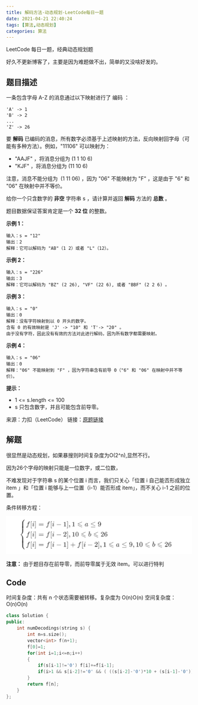 ```yaml
---
title: 解码方法-动态规划-LeetCode每日一题
date: 2021-04-21 22:40:24
tags: [算法,动态规划]
categories: 算法
---
```



LeetCode 每日一题，经典动态规划题

<!--more-->

好久不更新博客了，主要是因为难题做不出，简单的又没啥好发的。

## 题目描述

一条包含字母 A-Z 的消息通过以下映射进行了 编码 ：

    'A' -> 1
    'B' -> 2
    ...
    'Z' -> 26

要 **解码** 已编码的消息，所有数字必须基于上述映射的方法，反向映射回字母（可能有多种方法）。例如，"11106" 可以映射为：

+ "AAJF" ，将消息分组为 (1 1 10 6)
+ "KJF" ，将消息分组为 (11 10 6)

注意，消息不能分组为  (1 11 06) ，因为 "06" 不能映射为 "F" ，这是由于 "6" 和 "06" 在映射中并不等价。

给你一个只含数字的 **非空** 字符串 s ，请计算并返回 **解码** 方法的 **总数** 。

题目数据保证答案肯定是一个 **32 位** 的整数。

**示例 1：**

    输入：s = "12"
    输出：2
    解释：它可以解码为 "AB"（1 2）或者 "L"（12）。

**示例 2：**

    输入：s = "226"
    输出：3
    解释：它可以解码为 "BZ" (2 26), "VF" (22 6), 或者 "BBF" (2 2 6) 。

**示例 3：**

    输入：s = "0"
    输出：0
    解释：没有字符映射到以 0 开头的数字。
    含有 0 的有效映射是 'J' -> "10" 和 'T'-> "20" 。
    由于没有字符，因此没有有效的方法对此进行解码，因为所有数字都需要映射。

**示例 4：**

    输入：s = "06"
    输出：0
    解释："06" 不能映射到 "F" ，因为字符串含有前导 0（"6" 和 "06" 在映射中并不等价）。

**提示：**

+ 1 <= s.length <= 100
+ s 只包含数字，并且可能包含前导零。

来源：力扣（LeetCode）
链接：[原题链接](https://leetcode-cn.com/problems/decode-ways)

## 解题

很显然是动态规划，如果暴搜则时间复杂度为O(2^n),显然不行。

因为26个字母的映射只能是一位数字，或二位数，

不难发现对于字符串 s 的某个位置 i 而言，我们只关心「位置 i 自己能否形成独立 item 」和「位置 i 能够与上一位置（i-1）能否形成 item」，而不关心 i-1 之前的位置。

条件转移方程：

![转移方程](pic\解码方法-动态规划-LeetCode每日一题\2021-04-21-224829.png)

**注意：**
由于题目存在前导零，而前导零属于无效 item。可以进行特判

## Code

时间复杂度：共有 n 个状态需要被转移。复杂度为 O(n)O(n)
空间复杂度：O(n)O(n)

```c++
class Solution {
public:
    int numDecodings(string s) {
        int n=s.size();
        vector<int> f(n+1);
        f[0]=1;
        for(int i=1;i<=n;i++)
        {
            if(s[i-1]!='0') f[i]+=f[i-1];
            if(i>1 && s[i-2]!='0' && ( ((s[i-2]-'0')*10 + (s[i-1]-'0'))<=26 ) ) f[i]+=f[i-2];
        }
        return f[n];
    }
};
```
